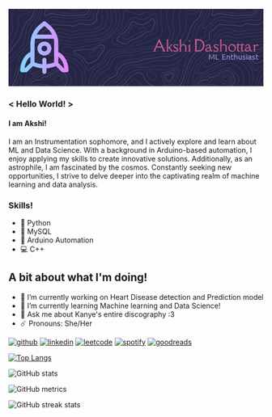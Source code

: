 ![I am Akshi!](https://github.com/UdtaPakshi/UdtaPakshi/blob/main/github-header-image1.png)

### < Hello World! >
#### I am Akshi!

I am an Instrumentation sophomore, and I actively explore and learn about ML and Data Science. With a background in Arduino-based automation, I enjoy applying my skills to create innovative solutions. Additionally, as an astrophile, I am fascinated by the cosmos. Constantly seeking new opportunities, I strive to delve deeper into the captivating realm of machine learning and data analysis.

### Skills!
- 🐍 Python
- 📅 MySQL
- 🤖 Arduino Automation
- 💻 C++

## A bit about what I'm doing!
- 🔭 I’m currently working on Heart Disease detection and Prediction model 
- 📖 I’m currently learning Machine learning and Data Science! 
- 🎵 Ask me about Kanye's entire discography :3 
- ☄️ Pronouns: She/Her 


[<img src='https://icon-library.com/images/github-icon-white/github-icon-white-6.jpg' alt='github' height='40'>](https://github.com/UdtaPakshi)  [<img src='https://iconsplace.com/wp-content/uploads/_icons/ffffff/256/png/linkedin-icon-18-256.png' alt='linkedin' height='40'>](https://www.linkedin.com/in/https://www.linkedin.com/in/akshi-dashottar-73698623a//)  [<img src='https://cdn.iconscout.com/icon/free/png-256/free-leetcode-3772786-3146919.png' alt='leetcode' height='40'>](https://leetcode.com/Akshi_Dashottar/)  [<img src='https://storage.googleapis.com/pr-newsroom-wp/1/2018/11/Spotify_Logo_CMYK_Green-768x231.png' alt='spotify' height='40'>](https://open.spotify.com/user/v1tvo0rmut1jconetulez1etf?si=8057a40ac29545c7)  [<img src='https://icons.iconarchive.com/icons/limav/flat-gradient-social/256/Goodreads-icon.png' alt='goodreads' height='40'>](https://www.goodreads.com/user/show/123540721-akshi-dashottar)  

[![Top Langs](https://github-readme-stats.vercel.app/api/top-langs/?username=UdtaPakshi)](https://github.com/anuraghazra/github-readme-stats)

![GitHub stats](https://github-readme-stats.vercel.app/api?username=UdtaPakshi&show_icons=true)  


![GitHub metrics](https://metrics.lecoq.io/UdtaPakshi)  

![GitHub streak stats](https://streak-stats.demolab.com/?user=UdtaPakshi)  


